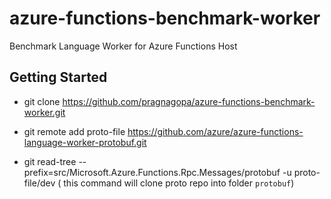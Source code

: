 # azure-functions-benchmark-worker
Benchmark Language Worker for Azure Functions Host

## Getting Started

- git clone https://github.com/pragnagopa/azure-functions-benchmark-worker.git
- git remote add proto-file https://github.com/azure/azure-functions-language-worker-protobuf.git

- git read-tree --prefix=src/Microsoft.Azure.Functions.Rpc.Messages/protobuf -u proto-file/dev  ( this command will clone proto repo into folder `protobuf`)

